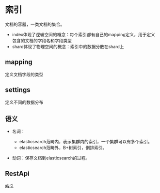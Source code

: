 # 索引

文档的容器，一类文档的集合。
- index体现了逻辑空间的概念：每个索引都有自己的mapping定义，用于定义包含的文档的字段名和字段类型
- shard体现了物理空间的概念：索引中的数据分散在shard上

## mapping
定义文档字段的类型

## settings
定义不同的数据分布

## 语义
- 名词：
    - elasticsearch范畴内，表示集群内的索引，一个集群可以有多个索引。
    - elasticsearch范畴外，B+树索引，倒排索引。

- 动词：保存文档到elasticsearch的过程。

## RestApi
[索引](https://github.com/sunzhangshuai/php-elasticsearch/blob/master/app/RestApi/Http/Index.php)